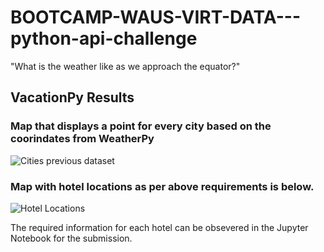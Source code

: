 # BOOTCAMP-WAUS-VIRT-DATA---python-api-challenge
"What is the weather like as we approach the equator?"

## VacationPy Results

### Map that displays a point for every city based on the coorindates from WeatherPy

![Cities previous dataset](/output_data/Map_that_displays_a_point_for_every_city.png)

### Map with hotel locations as per above requirements is below. 

![Hotel Locations](/output_data/Hotel_locations.png)

The required information for each hotel can be obsevered in the Jupyter Notebook for the submission.
